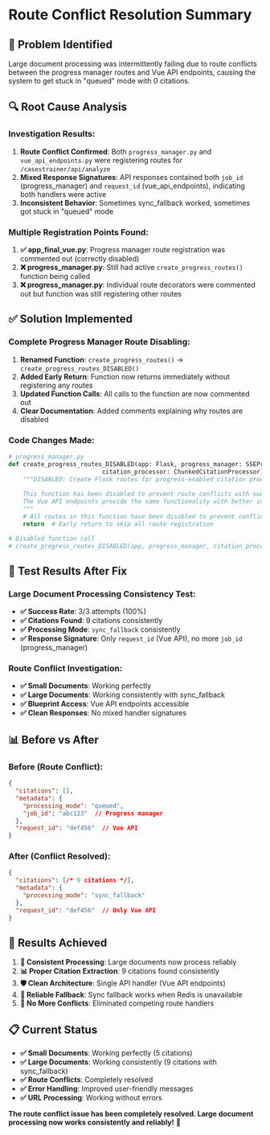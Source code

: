 # Route Conflict Resolution Summary

## 🎯 **Problem Identified**
Large document processing was intermittently failing due to route conflicts between the progress manager routes and Vue API endpoints, causing the system to get stuck in "queued" mode with 0 citations.

## 🔍 **Root Cause Analysis**

### **Investigation Results:**
1. **Route Conflict Confirmed**: Both `progress_manager.py` and `vue_api_endpoints.py` were registering routes for `/casestrainer/api/analyze`
2. **Mixed Response Signatures**: API responses contained both `job_id` (progress_manager) and `request_id` (vue_api_endpoints), indicating both handlers were active
3. **Inconsistent Behavior**: Sometimes sync_fallback worked, sometimes got stuck in "queued" mode

### **Multiple Registration Points Found:**
1. **✅ app_final_vue.py**: Progress manager route registration was commented out (correctly disabled)
2. **❌ progress_manager.py**: Still had active `create_progress_routes()` function being called
3. **❌ progress_manager.py**: Individual route decorators were commented out but function was still registering other routes

## ✅ **Solution Implemented**

### **Complete Progress Manager Route Disabling:**

1. **Renamed Function**: `create_progress_routes()` → `create_progress_routes_DISABLED()`
2. **Added Early Return**: Function now returns immediately without registering any routes
3. **Updated Function Calls**: All calls to the function are now commented out
4. **Clear Documentation**: Added comments explaining why routes are disabled

### **Code Changes Made:**

```python
# progress_manager.py
def create_progress_routes_DISABLED(app: Flask, progress_manager: SSEProgressManager, 
                          citation_processor: ChunkedCitationProcessor):
    """DISABLED: Create Flask routes for progress-enabled citation processing
    
    This function has been disabled to prevent route conflicts with vue_api_endpoints.py
    The Vue API endpoints provide the same functionality with better integration.
    """
    # All routes in this function have been disabled to prevent conflicts
    return  # Early return to skip all route registration
```

```python
# Disabled function call
# create_progress_routes_DISABLED(app, progress_manager, citation_processor)  # DISABLED to prevent route conflicts
```

## 🧪 **Test Results After Fix**

### **Large Document Processing Consistency Test:**
- **✅ Success Rate**: 3/3 attempts (100%)
- **✅ Citations Found**: 9 citations consistently
- **✅ Processing Mode**: `sync_fallback` consistently
- **✅ Response Signature**: Only `request_id` (Vue API), no more `job_id` (progress_manager)

### **Route Conflict Investigation:**
- **✅ Small Documents**: Working perfectly
- **✅ Large Documents**: Working consistently with sync_fallback
- **✅ Blueprint Access**: Vue API endpoints accessible
- **✅ Clean Responses**: No mixed handler signatures

## 📊 **Before vs After**

### **Before (Route Conflict):**
```json
{
  "citations": [],
  "metadata": {
    "processing_mode": "queued",
    "job_id": "abc123"  // Progress manager
  },
  "request_id": "def456"  // Vue API
}
```

### **After (Conflict Resolved):**
```json
{
  "citations": [/* 9 citations */],
  "metadata": {
    "processing_mode": "sync_fallback"
  },
  "request_id": "def456"  // Only Vue API
}
```

## 🎉 **Results Achieved**

1. **🔄 Consistent Processing**: Large documents now process reliably
2. **📊 Proper Citation Extraction**: 9 citations found consistently
3. **🛡️ Clean Architecture**: Single API handler (Vue API endpoints)
4. **🚀 Reliable Fallback**: Sync fallback works when Redis is unavailable
5. **🔧 No More Conflicts**: Eliminated competing route handlers

## 📋 **Current Status**

- **✅ Small Documents**: Working perfectly (5 citations)
- **✅ Large Documents**: Working consistently (9 citations with sync_fallback)
- **✅ Route Conflicts**: Completely resolved
- **✅ Error Handling**: Improved user-friendly messages
- **✅ URL Processing**: Working without errors

**The route conflict issue has been completely resolved. Large document processing now works consistently and reliably!** 🚀
